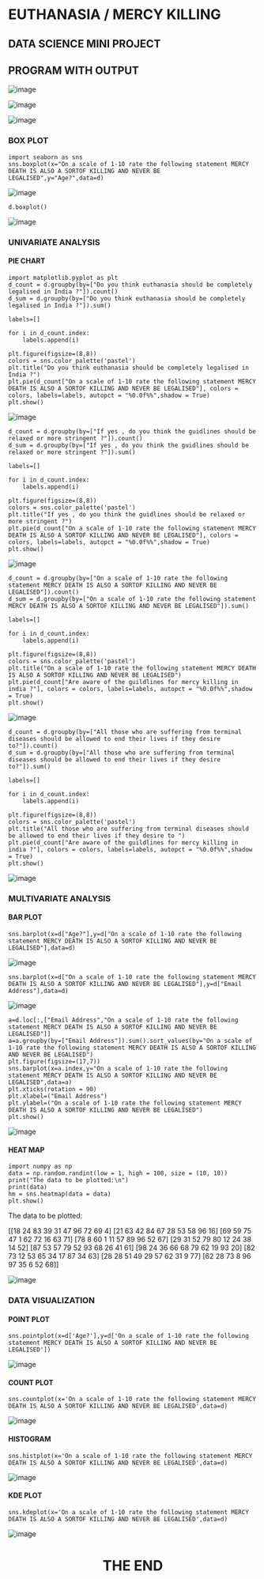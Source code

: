 # EUTHANASIA / MERCY KILLING
## DATA SCIENCE MINI PROJECT

## PROGRAM WITH OUTPUT

![image](https://user-images.githubusercontent.com/66360846/201723211-73ba837d-10d9-4c8f-8841-022f99db3819.png)

![image](https://user-images.githubusercontent.com/66360846/201723356-faaebab5-c8fe-43bf-9f91-96712b7e4110.png)

![image](https://user-images.githubusercontent.com/66360846/201723498-d8a7f58f-76b3-40f7-b9b6-cb6a2dc09cd4.png)

### BOX PLOT

```
import seaborn as sns
sns.boxplot(x="On a scale of 1-10 rate the following statement MERCY DEATH IS ALSO A SORTOF KILLING AND NEVER BE LEGALISED",y="Age?",data=d)
```
![image](https://user-images.githubusercontent.com/66360846/201723719-ca2e7784-a39e-4da7-8296-d3027a74c305.png)


```
d.boxplot()
```
![image](https://user-images.githubusercontent.com/66360846/201723997-7e3f317a-a640-4fa4-b8ef-708c31f165ca.png)


### UNIVARIATE ANALYSIS
#### PIE CHART 

```
import matplotlib.pyplot as plt
d_count = d.groupby(by=["Do you think euthanasia should be completely legalised in India ?"]).count()
d_sum = d.groupby(by=["Do you think euthanasia should be completely legalised in India ?"]).sum()

labels=[]

for i in d_count.index:
    labels.append(i)

plt.figure(figsize=(8,8))
colors = sns.color_palette('pastel')
plt.title("Do you think euthanasia should be completely legalised in India ?")
plt.pie(d_count["On a scale of 1-10 rate the following statement MERCY DEATH IS ALSO A SORTOF KILLING AND NEVER BE LEGALISED"], colors = colors, labels=labels, autopct = "%0.0f%%",shadow = True) 
plt.show()
```
![image](https://user-images.githubusercontent.com/66360846/201724255-4774cd29-87c6-4b29-8f8a-a59bd822489a.png)


```
d_count = d.groupby(by=["If yes , do you think the guidlines should be relaxed or more stringent ?"]).count()
d_sum = d.groupby(by=["If yes , do you think the guidlines should be relaxed or more stringent ?"]).sum()

labels=[]

for i in d_count.index:
    labels.append(i)

plt.figure(figsize=(8,8))
colors = sns.color_palette('pastel')
plt.title("If yes , do you think the guidlines should be relaxed or more stringent ?")
plt.pie(d_count["On a scale of 1-10 rate the following statement MERCY DEATH IS ALSO A SORTOF KILLING AND NEVER BE LEGALISED"], colors = colors, labels=labels, autopct = "%0.0f%%",shadow = True) 
plt.show()
```
![image](https://user-images.githubusercontent.com/66360846/201724724-501d601a-79fa-45c0-9aa2-fbefd1a93726.png)


```
d_count = d.groupby(by=["On a scale of 1-10 rate the following statement MERCY DEATH IS ALSO A SORTOF KILLING AND NEVER BE LEGALISED"]).count()
d_sum = d.groupby(by=["On a scale of 1-10 rate the following statement MERCY DEATH IS ALSO A SORTOF KILLING AND NEVER BE LEGALISED"]).sum()

labels=[]

for i in d_count.index:
    labels.append(i)

plt.figure(figsize=(8,8))
colors = sns.color_palette('pastel')
plt.title("On a scale of 1-10 rate the following statement MERCY DEATH IS ALSO A SORTOF KILLING AND NEVER BE LEGALISED")
plt.pie(d_count["Are aware of the guildlines for mercy killing in india ?"], colors = colors, labels=labels, autopct = "%0.0f%%",shadow = True) 
plt.show()
```
![image](https://user-images.githubusercontent.com/66360846/201724805-7efa719a-e1c3-43d8-8a53-c1ed0a2f192c.png)

```
d_count = d.groupby(by=["All those who are suffering from terminal diseases should be allowed to end their lives if they desire to?"]).count()
d_sum = d.groupby(by=["All those who are suffering from terminal diseases should be allowed to end their lives if they desire to?"]).sum()

labels=[]

for i in d_count.index:
    labels.append(i)

plt.figure(figsize=(8,8))
colors = sns.color_palette('pastel')
plt.title("All those who are suffering from terminal diseases should be allowed to end their lives if they desire to ")
plt.pie(d_count["Are aware of the guildlines for mercy killing in india ?"], colors = colors, labels=labels, autopct = "%0.0f%%",shadow = True) 
plt.show()
```
![image](https://user-images.githubusercontent.com/66360846/201724862-49168ca6-e271-4df7-b13a-17f8555da0ae.png)


### MULTIVARIATE ANALYSIS
#### BAR PLOT

```
sns.barplot(x=d["Age?"],y=d["On a scale of 1-10 rate the following statement MERCY DEATH IS ALSO A SORTOF KILLING AND NEVER BE LEGALISED"],data=d)
```
![image](https://user-images.githubusercontent.com/66360846/201724976-1c6054ff-1efc-4421-88d0-4035cc5c0a0f.png)


```
sns.barplot(x=d["On a scale of 1-10 rate the following statement MERCY DEATH IS ALSO A SORTOF KILLING AND NEVER BE LEGALISED"],y=d["Email Address"],data=d)
```
![image](https://user-images.githubusercontent.com/66360846/201725048-ad23b99f-8008-4a8f-b162-4955ec66c10e.png)


```
a=d.loc[:,["Email Address","On a scale of 1-10 rate the following statement MERCY DEATH IS ALSO A SORTOF KILLING AND NEVER BE LEGALISED"]]
a=a.groupby(by=["Email Address"]).sum().sort_values(by="On a scale of 1-10 rate the following statement MERCY DEATH IS ALSO A SORTOF KILLING AND NEVER BE LEGALISED")
plt.figure(figsize=(17,7))
sns.barplot(x=a.index,y="On a scale of 1-10 rate the following statement MERCY DEATH IS ALSO A SORTOF KILLING AND NEVER BE LEGALISED",data=a)
plt.xticks(rotation = 90)
plt.xlabel=("Email Address")
plt.ylabel=("On a scale of 1-10 rate the following statement MERCY DEATH IS ALSO A SORTOF KILLING AND NEVER BE LEGALISED")
plt.show()
```
![image](https://user-images.githubusercontent.com/66360846/201725132-122645ed-2f69-45b0-8fd5-57eb1c76b80a.png)


#### HEAT MAP
```
import numpy as np
data = np.random.randint(low = 1, high = 100, size = (10, 10))
print("The data to be plotted:\n")
print(data)
hm = sns.heatmap(data = data)
plt.show()
```
The data to be plotted:

[[18 24 83 39 31 47 96 72 69  4]
 [21 63 42 84 67 28 53 58 96 16]
 [69 59 75 47  1 62 72 16 63 71]
 [78  8 60  1 11 57 89 96 52 67]
 [29 31 52 79 80 12 24 38 14 52]
 [87 53 57 79 52 93 68 26 41 61]
 [98 24 36 66 68 79 62 19 93 20]
 [82 73 12 53 65 34 17 87 34 63]
 [28 28 51 49 29 57 62 31  9 77]
 [62 28 73  8 96 97 35  6 52 68]]
 
 ![image](https://user-images.githubusercontent.com/66360846/203369157-b4835cee-eaf8-4fb3-b12a-17b06d6f2b78.png)



### DATA VISUALIZATION
#### POINT PLOT

```
sns.pointplot(x=d['Age?'],y=d['On a scale of 1-10 rate the following statement MERCY DEATH IS ALSO A SORTOF KILLING AND NEVER BE LEGALISED'])
```
![image](https://user-images.githubusercontent.com/66360846/201725535-c87e1d10-1af1-4d03-9f38-055299270e85.png)


#### COUNT PLOT

```
sns.countplot(x='On a scale of 1-10 rate the following statement MERCY DEATH IS ALSO A SORTOF KILLING AND NEVER BE LEGALISED',data=d)
```
![image](https://user-images.githubusercontent.com/66360846/201725642-fd6be289-a3dc-4ac6-93aa-56a402d758f6.png)


#### HISTOGRAM

```
sns.histplot(x='On a scale of 1-10 rate the following statement MERCY DEATH IS ALSO A SORTOF KILLING AND NEVER BE LEGALISED',data=d)
```
![image](https://user-images.githubusercontent.com/66360846/201725773-8893d3fa-22ff-4c40-b413-ee56a30a678b.png)


#### KDE PLOT

```
sns.kdeplot(x='On a scale of 1-10 rate the following statement MERCY DEATH IS ALSO A SORTOF KILLING AND NEVER BE LEGALISED',data=d)
```

![image](https://user-images.githubusercontent.com/66360846/201725860-861f7a05-ed81-4529-8801-4229fd46890b.png)


<center>
<h1> THE END </h1>
</center>
